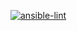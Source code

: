 [![ansible-lint](https://github.com/ikscream/macos_ansible/actions/workflows/ansible-lint.yml/badge.svg)](https://github.com/ikscream/macos_ansible/actions/workflows/ansible-lint.yml)
